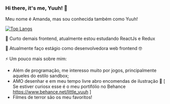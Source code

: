 ### Hi there, it's me, Yuuh! 👋

Meu nome é Amanda, mas sou conhecida também como Yuuh!

[![Top Langs](https://github-readme-stats.vercel.app/api/top-langs/?username=ayuka1&layout=compact)](https://github.com/anuraghazra/github-readme-stats)

🌱 Curto demais frontend, atualmente estou estudando ReactJs e Redux


🔭 Atualmente faço estágio como desenvolvedora web frontend 🤓


⚡ Um pouco mais sobre mim: 
  - Além de programação, me interesso muito por jogos, principalmente aqueles do estilo sandbox;
  - AMO desenhar e em meu tempo livre abro encomendas de ilustração 👯 [ Se estiver curiosx esse é o meu portifólio no Behance https://www.behance.net/little_yuuh ] 
  - Filmes de terror são os meu favoritos! 

<!--
**Ayuka1/Ayuka1** is a ✨ _special_ ✨ repository because its `README.md` (this file) appears on your GitHub profile.

Here are some ideas to get you started:

- 🔭 I’m currently working on ...
- 🌱 I’m currently learning ...
- 👯 I’m looking to collaborate on ...
- 🤔 I’m looking for help with ...
- 💬 Ask me about ...
- 📫 How to reach me: ...
- 😄 Pronouns: ...
- ⚡ Fun fact: ...
-->
<!-- [![Anurag's github stats](https://github-readme-stats.vercel.app/api?username=ayuka1&show_icons=true)](https://github.com/anuraghazra/github-readme-stats) -->
